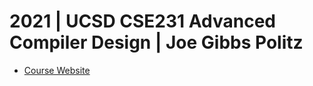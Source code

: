 # 2021 | UCSD CSE231 Advanced Compiler Design | Joe Gibbs Politz
- [Course Website](https://ucsd-cse231-w21.github.io)
